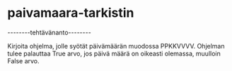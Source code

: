 # paivamaara-tarkistin
--------tehtävänanto--------

Kirjoita ohjelma, jolle syötät päivämäärän muodossa PPKKVVVV. Ohjelman tulee palauttaa True arvo, jos
päivä määrä on oikeasti olemassa, muulloin False arvo.
